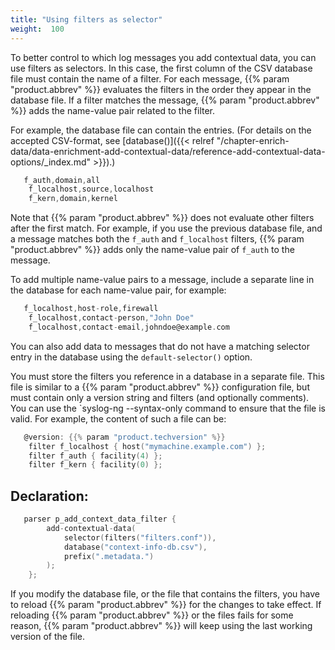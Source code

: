 ```yaml
---
title: "Using filters as selector"
weight:  100
---
```

<!-- DISCLAIMER: This file is based on the syslog-ng Open Source Edition documentation https://github.com/balabit/syslog-ng-ose-guides/commit/2f4a52ee61d1ea9ad27cb4f3168b95408fddfdf2 and is used under the terms of The syslog-ng Open Source Edition Documentation License. The file has been modified by Axoflow. -->

To better control to which log messages you add contextual data, you can use filters as selectors. In this case, the first column of the CSV database file must contain the name of a filter. For each message, {{% param "product.abbrev" %}} evaluates the filters in the order they appear in the database file. If a filter matches the message, {{% param "product.abbrev" %}} adds the name-value pair related to the filter.

For example, the database file can contain the entries. (For details on the accepted CSV-format, see [database()]({{< relref "/chapter-enrich-data/data-enrichment-add-contextual-data/reference-add-contextual-data-options/_index.md" >}}).)

```c
   f_auth,domain,all
    f_localhost,source,localhost
    f_kern,domain,kernel
```

Note that {{% param "product.abbrev" %}} does not evaluate other filters after the first match. For example, if you use the previous database file, and a message matches both the `f_auth` and `f_localhost` filters, {{% param "product.abbrev" %}} adds only the name-value pair of `f_auth` to the message.

To add multiple name-value pairs to a message, include a separate line in the database for each name-value pair, for example:

```c
   f_localhost,host-role,firewall
    f_localhost,contact-person,"John Doe"
    f_localhost,contact-email,johndoe@example.com
```

You can also add data to messages that do not have a matching selector entry in the database using the `default-selector()` option.

You must store the filters you reference in a database in a separate file. This file is similar to a {{% param "product.abbrev" %}} configuration file, but must contain only a version string and filters (and optionally comments). You can use the `syslog-ng --syntax-only <filename> command to ensure that the file is valid. For example, the content of such a file can be:

```c
   @version: {{% param "product.techversion" %}}
    filter f_localhost { host("mymachine.example.com") };
    filter f_auth { facility(4) };
    filter f_kern { facility(0) };
```


## Declaration:

```c
   parser p_add_context_data_filter {
        add-contextual-data(
            selector(filters("filters.conf")),
            database("context-info-db.csv"),
            prefix(".metadata.")
        );
    };
```


If you modify the database file, or the file that contains the filters, you have to reload {{% param "product.abbrev" %}} for the changes to take effect. If reloading {{% param "product.abbrev" %}} or the files fails for some reason, {{% param "product.abbrev" %}} will keep using the last working version of the file.
